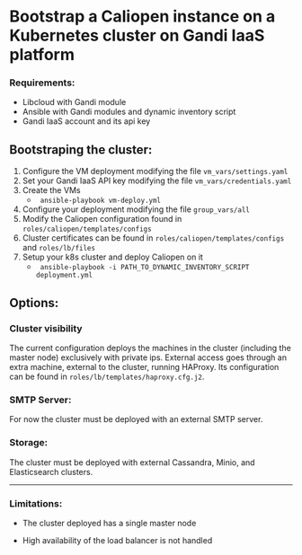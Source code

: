 # Bootstrap a Caliopen instance on a Kubernetes cluster on Gandi IaaS platform

### Requirements:

* Libcloud with Gandi module
* Ansible with Gandi modules and dynamic inventory script
* Gandi IaaS account and its api key



## Bootstraping the cluster:

1. Configure the VM deployment modifying the file ```vm_vars/settings.yaml```
2. Set your Gandi IaaS API key modifying the file ```vm_vars/credentials.yaml```
3. Create the VMs
	* ``` ansible-playbook vm-deploy.yml```
4. Configure your deployment modifying the file ```group_vars/all```
5. Modify the Caliopen configuration found in ```roles/caliopen/templates/configs```
6. Cluster certificates can be found in ```roles/caliopen/templates/configs``` and ```roles/lb/files```
7. Setup your k8s cluster and deploy Caliopen on it
	* ``` ansible-playbook -i PATH_TO_DYNAMIC_INVENTORY_SCRIPT deployment.yml```


## Options:

### Cluster visibility

The current configuration deploys the machines in the cluster (including the master node) exclusively with private ips. External access goes through an extra machine, external to the cluster, running HAProxy. Its configuration can be found in ```roles/lb/templates/haproxy.cfg.j2```.

### SMTP Server:

For now the cluster must be deployed with an external SMTP server.

### Storage:

The cluster must be deployed with external Cassandra, Minio, and Elasticsearch clusters.

---

### Limitations:

* The cluster deployed has a single master node

* High availability of the load balancer is not handled

